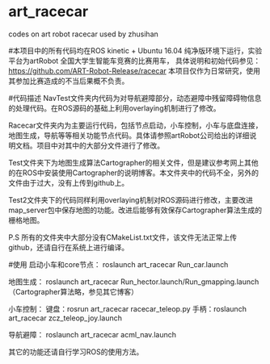 # art_racecar
codes on art robot racecar used by zhusihan

#本项目中的所有代码均在ROS kinetic + Ubuntu 16.04 纯净版环境下运行，实验平台为artRobot 全国大学生智能车竞赛的比赛用车，
具体说明和初始代码参见：https://github.com/ART-Robot-Release/racecar
本项目仅作为日常研究，使用其参加比赛造成的不当后果概不负责。

#代码描述
NavTest文件夹内代码为对导航避障部分，动态避障中残留障碍物信息的处理代码。在ROS源码的基础上利用overlaying机制进行了修改。

Racecar文件夹内为主要运行代码，包括节点启动，小车控制，小车与底盘连接，地图生成，导航等等相关功能节点代码。具体请参照artRobot公司给出的详细说明文档。项目中对其中的大部分文件进行了修改。

Test文件夹下为地图生成算法Cartographer的相关文件，但是建议参考网上其他的在ROS中安装使用Cartographer的说明博客。本文件夹中的代码不全，另外的文件由于过大，没有上传到github上。

Test2文件夹下的代码同样利用overlaying机制对ROS源码进行修改，主要改进map_server包中保存地图的功能。改进后能够有效保存Cartographer算法生成的栅格地图。

P.S 所有的文件夹中大部分没有CMakeList.txt文件，该文件无法正常上传github，还请自行在系统上进行编译。

#使用
启动小车和core节点：
roslaunch  art_racecar  Run_car.launch

地图生成：
roslaunch  art_racecar  Run_hector.launch/Run_gmapping.launch
（Cartographer算法略，参见其它博客）

小车控制：
键盘：rosrun art_racecar racecar_teleop.py
手柄：roslaunch art_racecar zcz_teleop_joy.launch

导航避障：
roslaunch art_racecar acml_nav.launch

其它的功能还请自行学习ROS的使用方法。
